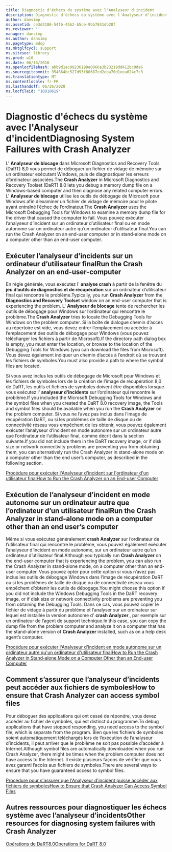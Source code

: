 ```yaml
---
title: Diagnostic d'échecs du système avec l'Analyseur d'incident
description: Diagnostic d'échecs du système avec l'Analyseur d'incident
author: dansimp
ms.assetid: ce3d3186-54fb-45b2-b5ce-9bb7841db28f
ms.reviewer: ''
manager: dansimp
ms.author: dansimp
ms.pagetype: mdop
ms.mktglfcycl: support
ms.sitesec: library
ms.prod: w10
ms.date: 06/16/2016
ms.openlocfilehash: abb9d1ec99236199e0866a3b23219dd412bc9da6
ms.sourcegitcommit: 354664bc527d93f80687cd2eba70d1eea024c7c3
ms.translationtype: MT
ms.contentlocale: fr-FR
ms.lasthandoff: 06/26/2020
ms.locfileid: "10810619"
---
```

# <span data-ttu-id="e4417-103">Diagnostic d'échecs du système avec l'Analyseur d'incident</span><span class="sxs-lookup"><span data-stu-id="e4417-103">Diagnosing System Failures with Crash Analyzer</span></span>


<span data-ttu-id="e4417-104">L' **Analyseur de blocage** dans Microsoft Diagnostics and Recovery Tools (DaRT) 8,0 vous permet de déboguer un fichier de vidage de mémoire sur un ordinateur exécutant Windows, puis de diagnostiquer les erreurs d’ordinateur associées.</span><span class="sxs-lookup"><span data-stu-id="e4417-104">The **Crash Analyzer** in Microsoft Diagnostics and Recovery Toolset (DaRT) 8.0 lets you debug a memory dump file on a Windows-based computer and then diagnose any related computer errors.</span></span> <span data-ttu-id="e4417-105">L' **Analyseur de blocage** utilise les outils de débogage de Microsoft pour Windows afin d’examiner un fichier de vidage de mémoire pour le pilote ayant entraîné l’échec de l’ordinateur.</span><span class="sxs-lookup"><span data-stu-id="e4417-105">The **Crash Analyzer** uses the Microsoft Debugging Tools for Windows to examine a memory dump file for the driver that caused the computer to fail.</span></span> <span data-ttu-id="e4417-106">Vous pouvez exécuter l’analyseur d’incident sur un ordinateur d’utilisateur final ou en mode autonome sur un ordinateur autre qu’un ordinateur d’utilisateur final.</span><span class="sxs-lookup"><span data-stu-id="e4417-106">You can run the Crash Analyzer on an end-user computer or in stand-alone mode on a computer other than an end-user computer.</span></span>

## <span data-ttu-id="e4417-107">Exécuter l’analyseur d’incidents sur un ordinateur d’utilisateur final</span><span class="sxs-lookup"><span data-stu-id="e4417-107">Run the Crash Analyzer on an end-user-computer</span></span>


<span data-ttu-id="e4417-108">En règle générale, vous exécutez l' **analyse crash** à partir de la fenêtre du **jeu d’outils de diagnostics et de récupération** sur un ordinateur d’utilisateur final qui rencontre le problème.</span><span class="sxs-lookup"><span data-stu-id="e4417-108">Typically, you run **Crash Analyzer** from the **Diagnostics and Recovery Toolset** window on an end-user computer that is experiencing the problem.</span></span> <span data-ttu-id="e4417-109">L' **Analyseur de blocage** tente de rechercher les outils de débogage pour Windows sur l’ordinateur qui rencontre le problème.</span><span class="sxs-lookup"><span data-stu-id="e4417-109">The **Crash Analyzer** tries to locate the Debugging Tools for Windows on the problem computer.</span></span> <span data-ttu-id="e4417-110">Si la boîte de dialogue chemin d’accès au répertoire est vide, vous devez entrer l’emplacement ou accéder à l’emplacement des outils de débogage pour Windows (vous pouvez télécharger les fichiers à partir de Microsoft).</span><span class="sxs-lookup"><span data-stu-id="e4417-110">If the directory path dialog box is empty, you must enter the location, or browse to the location of the Debugging Tools for Windows (you can download the files from Microsoft).</span></span> <span data-ttu-id="e4417-111">Vous devez également indiquer un chemin d’accès à l’endroit où se trouvent les fichiers de symboles.</span><span class="sxs-lookup"><span data-stu-id="e4417-111">You must also provide a path to where the symbol files are located.</span></span>

<span data-ttu-id="e4417-112">Si vous avez inclus les outils de débogage de Microsoft pour Windows et les fichiers de symboles lors de la création de l’image de récupération 8,0 de DaRT, les outils et fichiers de symboles doivent être disponibles lorsque vous exécutez l' **analyseur d’incidents** sur l’ordinateur qui rencontre le problème.</span><span class="sxs-lookup"><span data-stu-id="e4417-112">If you included the Microsoft Debugging Tools for Windows and the symbol files when you created the DaRT 8.0 recovery image, the Tools and symbol files should be available when you run the **Crash Analyzer** on the problem computer.</span></span> <span data-ttu-id="e4417-113">Si vous ne l’avez pas inclus dans l’image de récupération DaRT, ou si les problèmes de taille de disque ou de connectivité réseau vous empêchent de les obtenir, vous pouvez également exécuter l’analyseur d’incident en mode autonome sur un ordinateur autre que l’ordinateur de l’utilisateur final, comme décrit dans la section suivante.</span><span class="sxs-lookup"><span data-stu-id="e4417-113">If you did not include them in the DaRT recovery image, or if disk size or network connectivity problems are preventing you from obtaining them, you can alternatively run the Crash Analyzer in stand-alone mode on a computer other than the end user’s computer, as described in the following section.</span></span>

[<span data-ttu-id="e4417-114">Procédure pour exécuter l'Analyseur d'incident sur l'ordinateur d'un utilisateur final</span><span class="sxs-lookup"><span data-stu-id="e4417-114">How to Run the Crash Analyzer on an End-user Computer</span></span>](how-to-run-the-crash-analyzer-on-an-end-user-computer-dart-8.md)

## <a href="" id="run-the-crash-analyzer-in-stand-alone-mode-on-a-computer-other-than-an-end-user-s-computer"></a><span data-ttu-id="e4417-115">Exécution de l’analyseur d’incident en mode autonome sur un ordinateur autre que l’ordinateur d’un utilisateur final</span><span class="sxs-lookup"><span data-stu-id="e4417-115">Run the Crash Analyzer in stand-alone mode on a computer other than an end user’s computer</span></span>


<span data-ttu-id="e4417-116">Même si vous exécutez généralement **crash Analyzer** sur l’ordinateur de l’utilisateur final qui rencontre le problème, vous pouvez également exécuter l’analyseur d’incident en mode autonome, sur un ordinateur autre qu’un ordinateur d’utilisateur final.</span><span class="sxs-lookup"><span data-stu-id="e4417-116">Although you typically run **Crash Analyzer** on the end-user computer that is experiencing the problem, you can also run the Crash Analyzer in stand-alone mode, on a computer other than an end-user computer.</span></span> <span data-ttu-id="e4417-117">Vous pouvez opter pour cette option si vous n’avez pas inclus les outils de débogage Windows dans l’image de récupération DaRT ou si les problèmes de taille de disque ou de connectivité réseau vous empêchent d’obtenir les outils de débogage.</span><span class="sxs-lookup"><span data-stu-id="e4417-117">You might choose this option if you did not include the Windows Debugging Tools in the DaRT recovery image, or if disk size or network connectivity problems are preventing you from obtaining the Debugging Tools.</span></span> <span data-ttu-id="e4417-118">Dans ce cas, vous pouvez copier le fichier de vidage à partir du problème et l’analyser sur un ordinateur sur lequel est installée la version autonome d' **crash Analyzer** , par exemple sur un ordinateur de l’agent de support technique.</span><span class="sxs-lookup"><span data-stu-id="e4417-118">In this case, you can copy the dump file from the problem computer and analyze it on a computer that has the stand-alone version of **Crash Analyzer** installed, such as on a help desk agent’s computer.</span></span>

[<span data-ttu-id="e4417-119">Procédure pour exécuter l'Analyseur d'incident en mode autonome sur un ordinateur autre qu'un ordinateur d'utilisateur final</span><span class="sxs-lookup"><span data-stu-id="e4417-119">How to Run the Crash Analyzer in Stand-alone Mode on a Computer Other than an End-user Computer</span></span>](how-to-run-the-crash-analyzer-in-stand-alone-mode-on-a-computer-other-than-an-end-user-computer-dart-8.md)

## <span data-ttu-id="e4417-120">Comment s’assurer que l’analyseur d’incidents peut accéder aux fichiers de symboles</span><span class="sxs-lookup"><span data-stu-id="e4417-120">How to ensure that Crash Analyzer can access symbol files</span></span>


<span data-ttu-id="e4417-121">Pour déboguer des applications qui ont cessé de répondre, vous devez accéder au fichier de symboles, qui est distinct du programme.</span><span class="sxs-lookup"><span data-stu-id="e4417-121">To debug applications that have stopped responding, you need access to the symbol file, which is separate from the program.</span></span> <span data-ttu-id="e4417-122">Bien que les fichiers de symboles soient automatiquement téléchargés lors de l’exécution de l’analyseur d’incidents, il peut arriver que le problème ne soit pas possible d’accéder à Internet.</span><span class="sxs-lookup"><span data-stu-id="e4417-122">Although symbol files are automatically downloaded when you run Crash Analyzer, there might be times when the problem computer does not have access to the Internet.</span></span> <span data-ttu-id="e4417-123">Il existe plusieurs façons de vérifier que vous avez garanti l’accès aux fichiers de symboles.</span><span class="sxs-lookup"><span data-stu-id="e4417-123">There are several ways to ensure that you have guaranteed access to symbol files.</span></span>

[<span data-ttu-id="e4417-124">Procédure pour s'assurer que l'Analyseur d'incident puisse accéder aux fichiers de symboles</span><span class="sxs-lookup"><span data-stu-id="e4417-124">How to Ensure that Crash Analyzer Can Access Symbol Files</span></span>](how-to-ensure-that-crash-analyzer-can-access-symbol-files.md)

## <span data-ttu-id="e4417-125">Autres ressources pour diagnostiquer les échecs système avec l’analyseur d’incidents</span><span class="sxs-lookup"><span data-stu-id="e4417-125">Other resources for diagnosing system failures with Crash Analyzer</span></span>


[<span data-ttu-id="e4417-126">Opérations de DaRT8.0</span><span class="sxs-lookup"><span data-stu-id="e4417-126">Operations for DaRT 8.0</span></span>](operations-for-dart-80-dart-8.md)

 

 





